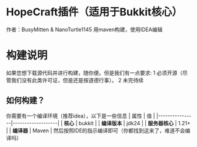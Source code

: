 # HopeCraft插件（适用于Bukkit核心）
作者：BusyMitten & NanoTurtle1145
用maven构建，使用IDEA编辑
# 构建说明
如果您想下载源代码并进行构建，随你便。但是我们有一点要求:
1 必须开源（尽管我们没有此类许可证，但是还是按道德行事）。
2 未完待续
## 如何构建？
你需要有一个编译环境（推荐idea），以下是一些信息
| 属性           | 值                |
|----------------|-------------------|
| **核心**       | bukkit            |
| **编译版本**   | jdk24             |
| **服务器核心** | 1.21+             |
| **编译器**    | Maven             |
然后按照IDE的指示编译即可（你都找到这来了，难道不会编译吗）
